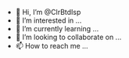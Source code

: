 - 👋 Hi, I’m @ClrBtdIsp
- 👀 I’m interested in ...
- 🌱 I’m currently learning ...
- 💞️ I’m looking to collaborate on ...
- 📫 How to reach me ...

<!---
ClrBtdIsp/ClrBtdIsp is a ✨ special ✨ repository because its `README.md` (this file) appears on your GitHub profile.
You can click the Preview link to take a look at your changes.
--->
